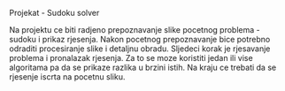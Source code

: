Projekat - Sudoku solver

Na projektu ce biti radjeno prepoznavanje slike pocetnog problema - sudoku i prikaz rjesenja.
Nakon pocetnog prepoznavanje bice potrebno odraditi procesiranje slike i detaljnu obradu.
Sljedeci korak je rjesavanje problema i pronalazak rjesenja. Za to se moze koristiti jedan ili vise algoritama pa da se prikaze razlika u brzini istih.
Na kraju ce trebati da se rjesenje iscrta  na pocetnu sliku.
